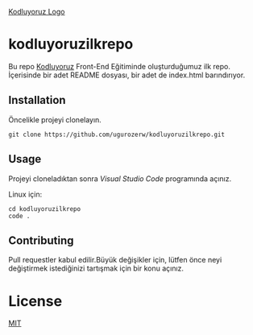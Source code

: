 [Kodluyoruz Logo](https://raw.githubusercontent.com/Kodluyoruz/taskforce/git/git/markdown-nedir-nasil-kullaniriz-/figures/kodluyoruz_logo.jpg)


# kodluyoruzilkrepo

Bu repo [Kodluyoruz](kodluyoruz.org) Front-End Eğitiminde oluşturduğumuz ilk repo. İçerisinde bir adet README dosyası, bir
adet de index.html barındırıyor.

## Installation
Öncelikle projeyi clonelayın.

`git clone https://github.com/ugurozerw/kodluyoruzilkrepo.git`


## Usage
Projeyi cloneladıktan sonra *Visual Studio Code* programında açınız.

Linux için:
```
cd kodluyoruzilkrepo
code .
```

## Contributing
Pull requestler kabul edilir.Büyük değişikler için, lütfen önce neyi değiştirmek istediğinizi tartışmak için bir konu açınız.

# License
[MIT](choosealicense.com/licenses/mit/)
